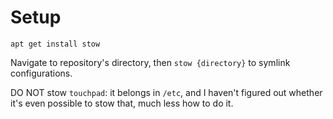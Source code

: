 # Setup

`apt get install stow`

Navigate to repository's directory, then `stow {directory}` to symlink configurations.


DO NOT stow `touchpad`: it belongs in `/etc`, and I haven't figured out whether it's even possible to stow that, much less how to do it.
